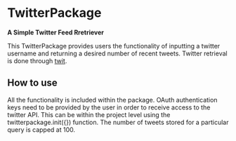# TwitterPackage

**A Simple Twitter Feed Rretriever**

This TwitterPackage provides users the functionality of inputting a twitter username and returning a desired number of recent tweets. Twitter retrieval is done through [twit](https://github.com/ttezel/twit).

## How to use

All the functionality is included within the package. OAuth authentication keys need to be provided by the user in order to receive access to the twitter API. This can be within the project level using the twitterpackage.init({}) function. The number of tweets stored for a particular query is capped at 100.

